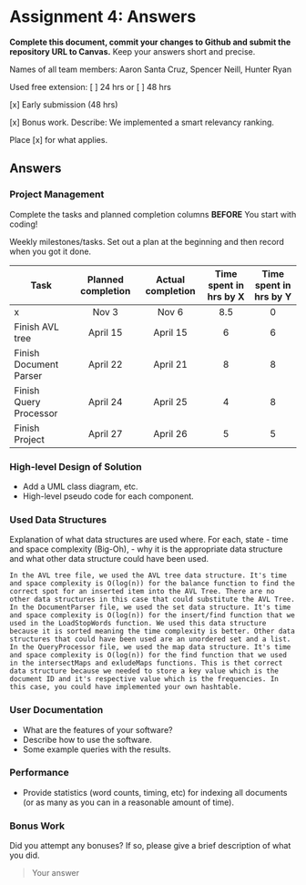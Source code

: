 # Assignment 4: Answers

**Complete this document, commit your changes to Github and submit the repository URL to Canvas.** Keep your answers short and precise.

Names of all team members: Aaron Santa Cruz, Spencer Neill, Hunter Ryan




Used free extension: [ ] 24 hrs or [ ] 48 hrs

[x] Early submission (48 hrs)

[x] Bonus work. Describe: We implemented a smart relevancy ranking.

Place [x] for what applies.


## Answers

### Project Management

Complete the tasks and planned completion columns **BEFORE** You start with 
coding!


Weekly milestones/tasks. Set out a plan at the beginning and then record when you got it done.

| Task        | Planned completion | Actual completion | Time spent in hrs by X | Time spent in hrs by Y |
| ----------- | :-----------------:| :---------------: | :--------------------: | :--------------------: |
| x           | Nov 3              | Nov 6             | 8.5                    | 0                      |
| Finish AVL tree           | April 15               | April 15             | 6                     | 6                      |
| Finish Document Parser    | April 22               | April 21             | 8                     | 8                      |
| Finish Query Processor    | April 24               | April 25             | 4                     | 8                      |
| Finish Project            | April 27               | April 26             | 5                     | 5                      |

### High-level Design of Solution

- Add a UML class diagram, etc.
- High-level pseudo code for each component.

### Used Data Structures
Explanation of what data structures are used where. For each, state
    - time and space complexity (Big-Oh),
    - why it is the appropriate data structure and what other data structure could have been used.

    In the AVL tree file, we used the AVL tree data structure. It's time and space complexity is O(log(n)) for the balance function to find the correct spot for an inserted item into the AVL Tree. There are no other data structures in this case that could substitute the AVL Tree.
    In the DocumentParser file, we used the set data structure. It's time and space complexity is O(log(n)) for the insert/find function that we used in the LoadStopWords function. We used this data structure because it is sorted meaning the time complexity is better. Other data structures that could have been used are an unordered set and a list.
    In the QueryProcessor file, we used the map data structure. It's time and space complexity is O(log(n)) for the find function that we used in the intersectMaps and exludeMaps functions. This is thet correct data structure because we needed to store a key value which is the document ID and it's respective value which is the frequencies. In this case, you could have implemented your own hashtable.

### User Documentation
- What are the features of your software?
- Describe how to use the software.
- Some example queries with the results.

### Performance
- Provide statistics (word counts, timing, etc) for indexing all documents (or as many as you can in a reasonable amount of time).

### Bonus Work
Did you attempt any bonuses? If so, please give a brief description of what you did.

   > Your answer
